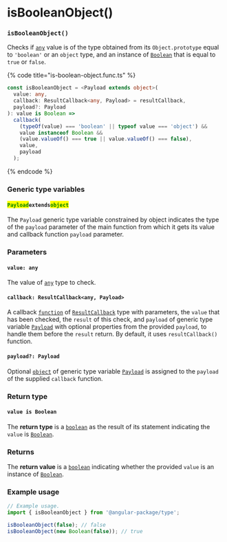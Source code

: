 # isBooleanObject()

### `isBooleanObject()`

Checks if [`any`](https://www.typescriptlang.org/docs/handbook/2/everyday-types.html#any) value is of the type obtained from its `Object.prototype` equal to `'boolean'` or an `object` type, and an instance of [`Boolean`](https://developer.mozilla.org/en-US/docs/Web/JavaScript/Reference/Global\_Objects/Boolean) that is equal to `true` or `false`.

{% code title="is-boolean-object.func.ts" %}
```typescript
const isBooleanObject = <Payload extends object>(
  value: any,
  callback: ResultCallback<any, Payload> = resultCallback,
  payload?: Payload
): value is Boolean =>
  callback(
    (typeOf(value) === 'boolean' || typeof value === 'object') &&
    value instanceof Boolean &&
    (value.valueOf() === true || value.valueOf() === false),
    value,
    payload
  );
```
{% endcode %}

### Generic type variables

#### <mark style="color:green;">**`Payload`**</mark>**`extends`**<mark style="color:green;">**`object`**</mark>

The `Payload` generic type variable constrained by object indicates the type of the `payload` parameter of the main function from which it gets its value and callback function `payload` parameter.

### Parameters

#### `value: any`

The value of [`any`](https://www.typescriptlang.org/docs/handbook/2/everyday-types.html#any) type to check.

#### `callback: ResultCallback<any, Payload>`

A callback [`function`](https://developer.mozilla.org/en-US/docs/Web/JavaScript/Guide/Functions) of [`ResultCallback`](../type/resultcallback.md) type with parameters, the `value` that has been checked, the `result` of this check, and `payload` of generic type variable [`Payload`](isbooleanobject.md#payloadextendsobject) with optional properties from the provided `payload`, to handle them before the `result` return. By default, it uses `resultCallback()` function.

#### `payload?: Payload`

Optional [`object`](https://developer.mozilla.org/en-US/docs/Web/JavaScript/Reference/Global\_Objects/Object) of generic type variable [`Payload`](isbooleanobject.md#payloadextendsobject) is assigned to the `payload` of the supplied `callback` function.

### Return type

#### `value is Boolean`

The **return type** is a [`boolean`](https://www.typescriptlang.org/docs/handbook/basic-types.html#boolean) as the result of its statement indicating the `value` is [`Boolean`](https://developer.mozilla.org/en-US/docs/Web/JavaScript/Reference/Global\_Objects/Boolean).

### Returns

The **return value** is a [`boolean`](https://developer.mozilla.org/en-US/docs/Web/JavaScript/Reference/Global\_Objects/Boolean) indicating whether the provided `value` is an instance of [`Boolean`](https://developer.mozilla.org/en-US/docs/Web/JavaScript/Reference/Global\_Objects/Boolean).

### Example usage

```typescript
// Example usage.
import { isBooleanObject } from '@angular-package/type';

isBooleanObject(false); // false
isBooleanObject(new Boolean(false)); // true
```
